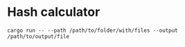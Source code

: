 # Hash calculator

```
cargo run -- --path /path/to/folder/with/files --output /path/to/output/file
```